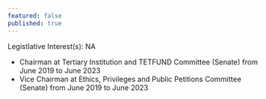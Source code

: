 ```yaml
---
featured: false
published: true
---
```

Legistlative Interest(s): NA

* Chairman at Tertiary Institution and TETFUND Committee (Senate) from June 2019 to June 2023
* Vice Chairman at Ethics, Privileges and Public Petitions Committee (Senate) from June 2019 to June 2023

